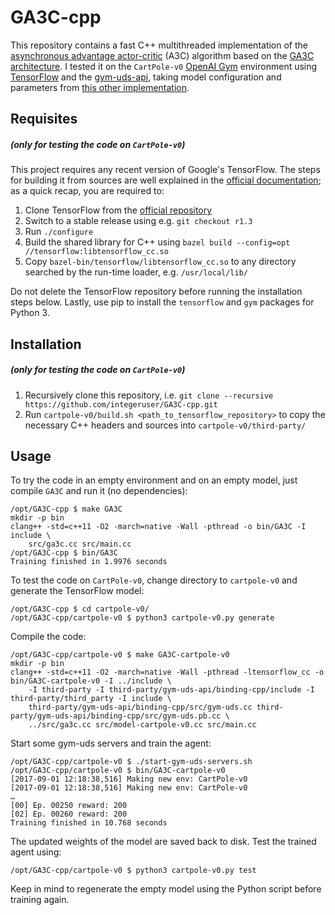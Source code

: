 # GA3C-cpp
This repository contains a fast C++ multithreaded implementation of the [asynchronous advantage actor-critic](https://arxiv.org/abs/1602.01783) (A3C) algorithm based on the [GA3C architecture](http://research.nvidia.com/publication/reinforcement-learning-through-asynchronous-advantage-actor-critic-gpu). I tested it on the `CartPole-v0` [OpenAI Gym](https://github.com/openai/gym) environment using [TensorFlow](https://www.tensorflow.org/) and the [gym-uds-api](https://github.com/integeruser/gym-uds-api), taking model configuration and parameters from [this other implementation](https://github.com/jaara/AI-blog/blob/master/CartPole-A3C.py).

## Requisites
##### (only for testing the code on `CartPole-v0`)
This project requires any recent version of Google's TensorFlow. The steps for building it from sources are well explained in the [official documentation](https://www.tensorflow.org/install/install_sources); as a quick recap, you are required to:
1. Clone TensorFlow from the [official repository](https://github.com/tensorflow/tensorflow)
2. Switch to a stable release using e.g. `git checkout r1.3`
4. Run `./configure`
5. Build the shared library for C++ using `bazel build --config=opt //tensorflow:libtensorflow_cc.so`
6. Copy `bazel-bin/tensorflow/libtensorflow_cc.so` to any directory searched by the run-time loader, e.g. `/usr/local/lib/`

Do not delete the TensorFlow repository before running the installation steps below. Lastly, use pip to install the `tensorflow` and `gym` packages for Python 3.

## Installation
##### (only for testing the code on `CartPole-v0`)
1. Recursively clone this repository, i.e. `git clone --recursive https://github.com/integeruser/GA3C-cpp.git`
2. Run `cartpole-v0/build.sh <path_to_tensorflow_repository>` to copy the necessary C++ headers and sources into `cartpole-v0/third-party/`

## Usage
To try the code in an empty environment and on an empty model, just compile `GA3C` and run it (no dependencies):
```
/opt/GA3C-cpp $ make GA3C
mkdir -p bin
clang++ -std=c++11 -O2 -march=native -Wall -pthread -o bin/GA3C -I include \
	src/ga3c.cc src/main.cc
/opt/GA3C-cpp $ bin/GA3C
Training finished in 1.9976 seconds
```

To test the code on `CartPole-v0`, change directory to `cartpole-v0` and generate the TensorFlow model:
```
/opt/GA3C-cpp $ cd cartpole-v0/
/opt/GA3C-cpp/cartpole-v0 $ python3 cartpole-v0.py generate
```
Compile the code:
```
/opt/GA3C-cpp/cartpole-v0 $ make GA3C-cartpole-v0
mkdir -p bin
clang++ -std=c++11 -O2 -march=native -Wall -pthread -ltensorflow_cc -o bin/GA3C-cartpole-v0 -I ../include \
	-I third-party -I third-party/gym-uds-api/binding-cpp/include -I third-party/third_party -I include \
	third-party/gym-uds-api/binding-cpp/src/gym-uds.cc third-party/gym-uds-api/binding-cpp/src/gym-uds.pb.cc \
	../src/ga3c.cc src/model-cartpole-v0.cc src/main.cc
```
Start some gym-uds servers and train the agent:
```
/opt/GA3C-cpp/cartpole-v0 $ ./start-gym-uds-servers.sh
/opt/GA3C-cpp/cartpole-v0 $ bin/GA3C-cartpole-v0
[2017-09-01 12:18:38,516] Making new env: CartPole-v0
[2017-09-01 12:18:38,516] Making new env: CartPole-v0
…
[00] Ep. 00250 reward: 200
[02] Ep. 00260 reward: 200
Training finished in 10.768 seconds
```
The updated weights of the model are saved back to disk. Test the trained agent using:
```
/opt/GA3C-cpp/cartpole-v0 $ python3 cartpole-v0.py test
```
Keep in mind to regenerate the empty model using the Python script before training again.
